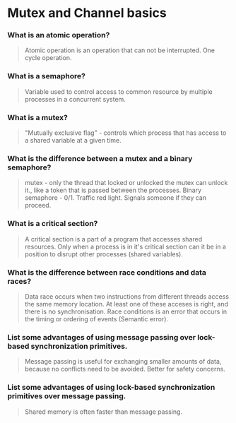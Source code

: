 # Mutex and Channel basics

### What is an atomic operation?
> Atomic operation is an operation that can not be interrupted. One cycle operation. 

### What is a semaphore?
> Variable used to control access to common resource by multiple processes in a concurrent system.

### What is a mutex?
> "Mutually exclusive flag" - controls which process that has access to a shared variable at a given time. 

### What is the difference between a mutex and a binary semaphore?
> mutex - only the thread that locked or unlocked the mutex can unlock it., like a token that is passed between the processes. Binary semaphore - 0/1. Traffic red light. Signals someone if they can proceed.

### What is a critical section?
> A critical section is a part of a program that accesses shared resources. Only when a process is in it's critical section can it be in a position to disrupt other processes (shared variables).  

### What is the difference between race conditions and data races?
 > Data race occurs when two instructions from different threads access the same memory location. At least one of these acceses is right, and there is no synchronisation. Race conditions is an error that occurs in the timing or ordering of events (Semantic error).

### List some advantages of using message passing over lock-based synchronization primitives.
> Message passing is useful for exchanging smaller amounts of data, because no conflicts need to be avoided. Better for safety concerns.

### List some advantages of using lock-based synchronization primitives over message passing.
> Shared memory is often faster than message passing. 
